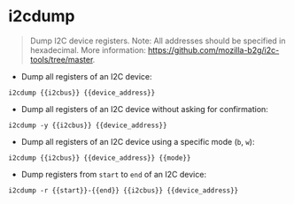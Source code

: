 # i2cdump

> Dump I2C device registers.
> Note: All addresses should be specified in hexadecimal.
> More information: <https://github.com/mozilla-b2g/i2c-tools/tree/master>.

- Dump all registers of an I2C device:

`i2cdump {{i2cbus}} {{device_address}}`

- Dump all registers of an I2C device without asking for confirmation:

`i2cdump -y {{i2cbus}} {{device_address}}`

- Dump all registers of an I2C device using a specific mode (`b`, `w`):

`i2cdump {{i2cbus}} {{device_address}} {{mode}}`

- Dump registers from `start` to `end` of an I2C device:

`i2cdump -r {{start}}-{{end}} {{i2cbus}} {{device_address}}`
